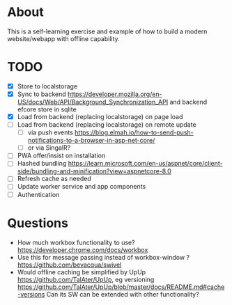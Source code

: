 # About
This is a self-learning exercise and example of how to build a modern website/webapp with offline capability.

# TODO
- [x] Store to localstorage
- [x] Sync to backend https://developer.mozilla.org/en-US/docs/Web/API/Background_Synchronization_API and backend efcore store in sqlite
- [x] Load from backend (replacing localstorage) on page load
- [ ] Load from backend (replacing localstorage) on remote update
  - [ ] via push events https://blog.elmah.io/how-to-send-push-notifications-to-a-browser-in-asp-net-core/
  - [ ] or via SingalR?
- [ ] PWA offer/insist on installation
- [ ] Hashed bundling https://learn.microsoft.com/en-us/aspnet/core/client-side/bundling-and-minification?view=aspnetcore-8.0
- [ ] Refresh cache as needed
- [ ] Update worker service and app components
- [ ] Authentication

# Questions
- How much workbox functionality to use? https://developer.chrome.com/docs/workbox
- Use this for message passing instead of workbox-window ? https://github.com/bevacqua/swivel
- Would offline caching be simplified by UpUp https://github.com/TalAter/UpUp, 
eg versioning https://github.com/TalAter/UpUp/blob/master/docs/README.md#cache-versions
Can its SW can be extended with other functionality?
